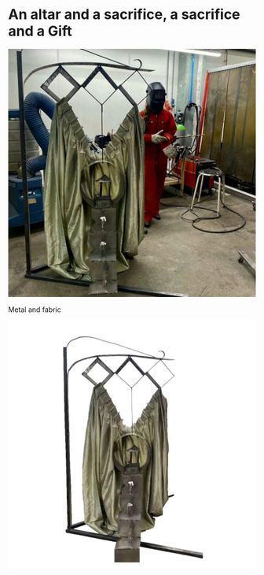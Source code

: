 # An altar and a sacrifice, a sacrifice and a Gift

![](workshop.jpg)

Metal and fabric

![](altar-sacrifice-gift.jpg)